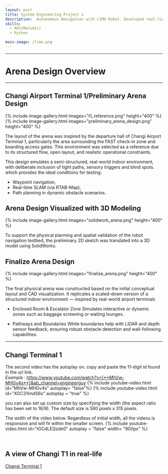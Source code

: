 ```yaml
---
layout: post
title: System Engineering Project 1
description:  Autonomous Navigation with LIMO Robot. Developed real-time SLAM maps with RTAB-Map, implemented waypoint-based navigation, and designed a custom testing arena for evaluating path planning and obstacle avoidance. 
skills: 
  - ROS(Melodic)
  - Python

main-image: /limo.png
---
```


---
# Arena Design Overview
---

## Changi Airport Terminal 1/Preliminary Arena Design
{% include image-gallery.html images="t1_reference.png" height="400" %}
{% include image-gallery.html images="preliminary_arena_design.png" height="400" %}

The layout of the arena was inspired by the departure hall of Changi Airport Terminal 1, particularly the area surrounding the FAST check-in zone and boarding access gates. This environment was selected as a reference due to its structured flow, open layout, and realistic operational constraints.

This design emulates a semi-structured, real-world indoor environment, with deliberate inclusion of tight paths, sensory triggers and blind spots. which provides the ideal conditions for testing:
  - Waypoint navigation,
  - Real-time SLAM (via RTAB-Map),
  - Path planning in dynamic obstacle scenarios.

## Arena Design Visualized with 3D Modeling
{% include image-gallery.html images="solidwork_arena.png" height="400" %}

To support the physical planning and spatial validation of the robot navigation testbed, the preliminary 2D sketch was translated into a 3D model using SolidWorks.

## Finalize Arena Design
{% include image-gallery.html images="finalise_arena.png" height="400" %}

The final physical arena was constructed based on the initial conceptual layout and CAD visualization. It replicates a scaled-down version of a structured indoor environment — inspired by real-world airport terminals

  - Enclosed Room & Escalator Zone
    Simulates interactive or dynamic zones such as baggage screening or waiting lounges.

  - Pathways and Boundaries
    White boundaries help with LiDAR and depth sensor feedback, ensuring robust obstacle detection and wall-following     capabilities. 
---

## Changi Terminal 1 
The second video has the autoplay on. copy and paste the 11-digit id found in the url link. <br>
*Example* : https://www.youtube.com/watch?v={**MhVw-MHGv4s**}&ab_channel=engineerguy
{% include youtube-video.html id="MhVw-MHGv4s" autoplay= "false"%}
{% include youtube-video.html id="XGC31lmdS6s" autoplay = "true" %}

you can also set up custom size by specifying the width (the aspect ratio has been set to 16/9). The default size is 560 pixels x 315 pixels.  

The width of the video below. Regardless of initial width, all the videos is responsive and will fit within the smaller screen.
{% include youtube-video.html id="tGCdLEQzde0" autoplay = "false" width= "900px" %}  

<br>

## A view of Changi T1 in real-life
[Changi Terminal 1](https://www.changiairport.com/en/at-changi/terminal-guides/terminal-1.html)
